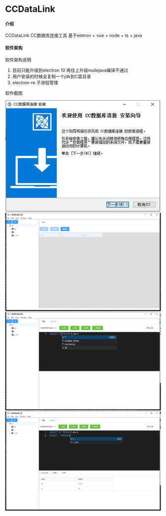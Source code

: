# CCDataLink

#### 介绍
CCDataLink
CC数据库连接工具 基于eletron + vue + node + ts + java




#### 软件架构
软件架构说明
1. 目前只能升级到electron 10   再往上升级nodejava编译不通过
2. 用户安装的时候会复制一个jdk到C盘目录
3. electron-re 子进程管理


软件截图


![](readmeimg/c01.jpg)
![](readmeimg/2.jpg)
![](readmeimg/3.jpg)
![](readmeimg/6.jpg)



